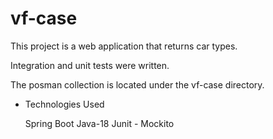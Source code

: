 # vf-case

This project is a web application that returns car types. 

Integration and unit tests were written.

The posman collection is located under the vf-case directory.

* Technologies Used

    Spring Boot
    Java-18
    Junit - Mockito


